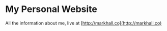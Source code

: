 # My Personal Website

All the information about me, live at [http://markhall.co](http://markhall.co)
